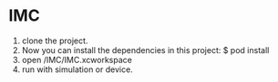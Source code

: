 # IMC

1. clone the project.
2. Now you can install the dependencies in this project:
   $ pod install
3. open /IMC/IMC.xcworkspace
4. run with simulation or device.
